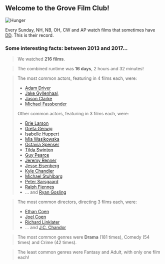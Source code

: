 ## Welcome to the Grove Film Club!

![Hunger](http://3.bp.blogspot.com/-4D39tr1ppW4/U77gdu3cj1I/AAAAAAAAKkI/jbH_1CR3WAA/s1600/H+mopping.bmp)

Every Sunday, NH, NB, OH, CW and AP watch films that sometimes have [DD](https://www.doesthedogdie.com). This is their record.

### Some interesting facts: between 2013 and 2017...

> We watched **216 films**.

> The combined runtime was **16 days**, 2 hours and 32 minutes!

> The most common actors, featuring in 4 films each, were:
> * [Adam Driver](http://www.imdb.com/name/nm3485845/)
> * [Jake Gyllenhaal](http://www.imdb.com/name/nm0350453/), 
> * [Jason Clarke](http://www.imdb.com/name/nm0164809/)
> * [Michael Fassbender](http://www.imdb.com/name/nm1055413/)
> 
> Other common actors, featuring in 3 films each, were: 
> * [Brie Larson](http://www.imdb.com/name/nm0488953/)
> * [Greta Gerwig](http://www.imdb.com/name/nm1950086/)
> * [Isabelle Huppert](http://www.imdb.com/name/nm0001376/)
> * [Mia Wasikowska](http://www.imdb.com/name/nm1985859/)
> * [Octavia Spenser](https://www.imdb.com/name/nm0818055/)
> * [Tilda Swinton](http://www.imdb.com/name/nm0842770/)
> * [Guy Pearce](https://www.imdb.com/name/nm0001602/)
> * [Jeremy Renner](http://www.imdb.com/name/nm0719637/)
> * [Jesse Eisenberg](http://www.imdb.com/name/nm0251986/)
> * [Kyle Chandler](https://www.imdb.com/name/nm0151419/)
> * [Michael Stuhlbarg](https://www.imdb.com/name/nm0836121/)
> * [Peter Sarsgaard](https://www.imdb.com/name/nm0765597/)
> * [Ralph Fiennes](http://www.imdb.com/name/nm0000146/)
> * ... and [Ryan Gosling](https://www.imdb.com/name/nm0331516/)

> The most common directors, directing 3 films each, were:
> * [Ethan Coen](https://www.imdb.com/name/nm0001053/)
> * [Joel Coen](https://www.imdb.com/name/nm0001054/)
> * [Richard Linklater](https://www.imdb.com/name/nm0000500/)
> * ... and [J.C. Chandor](https://www.imdb.com/name/nm1170855/)

> The most common genres were **Drama** (181 times), Comedy (54 times) and Crime (42 times).

> The least common genres were Fantasy and Adult, with only one film each!